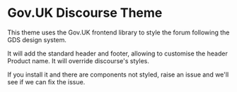 Gov.UK Discourse Theme
======================

This theme uses the Gov.UK frontend library to style the forum following the GDS design system.

It will add the standard header and footer, allowing to customise the header Product name.
It will override discourse's styles.

If you install it and there are components not styled, raise an issue and we'll see if we can fix the issue.